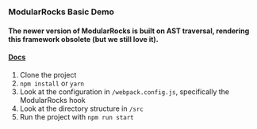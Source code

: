 ### ModularRocks Basic Demo

#### The newer version of ModularRocks is built on AST traversal, rendering this framework obsolete (but we still love it).
#### [Docs](https://www.modular.rocks/docs/intro)

1) Clone the project
2) `npm install` or `yarn`
3) Look at the configuration in `/webpack.config.js`, specifically the ModularRocks hook
4) Look at the directory structure in `/src`
5) Run the project with `npm run start`
